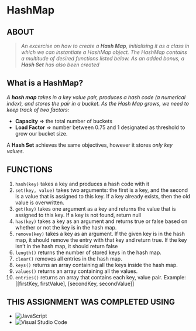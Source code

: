 # HashMap

## ABOUT

> *An excercise on how to create a **Hash Map**, initialising it as a class in which we can instantiate a HashMap object. The HashMap contains a multitude of desired functions listed below. As an added bonus, a **Hash Set** has also been created*

## What is a HashMap?

*A **hash map** takes in a key value pair, produces a hash code (a numerical index), and stores the pair in a bucket. As the Hash Map grows, we need to keep track of two factors:*

- **Capacity** => the total number of buckets
- **Load Factor** => number between 0.75 and 1 designated as threshold to grow our bucket size.

A **Hash Set** achieves the same objectives, however it stores *only key values*.

## FUNCTIONS

1. `hash(key)` takes a key and produces a hash code with it
2. `set(key, value)` takes two arguments: the first is a key, and the second is a value that is assigned to this key. If a key already exists, then the old value is overwritten.
3. `get(key)` takes one argument as a key and returns the value that is assigned to this key. If a key is not found, return null
4. `has(key)` takes a key as an argument and returns true or false based on whether or not the key is in the hash map.
5. `remove(key)` takes a key as an argument. If the given key is in the hash map, it should remove the entry with that key and return true. If the key isn’t in the hash map, it should return false
6. `length()` returns the number of stored keys in the hash map.
7. `clear()` removes all entries in the hash map.
8. `keys()` returns an array containing all the keys inside the hash map.
9. `values()` returns an array containing all the values.
10. `entries()` returns an array that contains each key, value pair. Example: [[firstKey, firstValue], [secondKey, secondValue]]


## THIS ASSIGNMENT WAS COMPLETED USING

- ![JavaScript](https://img.shields.io/badge/javascript-%23323330.svg?style=for-the-badge&logo=javascript&logoColor=%23F7DF1E)
- ![Visual Studio Code](https://img.shields.io/badge/Visual%20Studio%20Code-0078d7.svg?style=for-the-badge&logo=visual-studio-code&logoColor=white)
